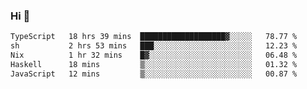 ### Hi 👋

<!--START_SECTION:waka-->

```txt
TypeScript   18 hrs 39 mins  ███████████████████▓░░░░░   78.77 %
sh           2 hrs 53 mins   ███░░░░░░░░░░░░░░░░░░░░░░   12.23 %
Nix          1 hr 32 mins    █▓░░░░░░░░░░░░░░░░░░░░░░░   06.48 %
Haskell      18 mins         ▒░░░░░░░░░░░░░░░░░░░░░░░░   01.32 %
JavaScript   12 mins         ▒░░░░░░░░░░░░░░░░░░░░░░░░   00.87 %
```

<!--END_SECTION:waka-->
